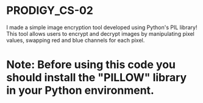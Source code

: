 # PRODIGY_CS-02
I made a simple image encryption tool developed using Python's PIL library! This tool allows users to encrypt and decrypt images by manipulating pixel values, swapping red and blue channels for each pixel.
# Note: Before using this code you should install the "PILLOW" library in your Python environment.
